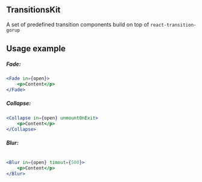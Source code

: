 ## TransitionsKit
A set of predefined transition components build on top of `react-transition-gorup`

## Usage example
##### Fade:
```jsx
<Fade in={open}>
    <p>Content</p>
</Fade>
```

##### Collapse:
```jsx
<Collapse in={open} unmountOnExit>
    <p>Content</p>
</Collapse>
```

##### Blur:
```jsx 

<Blur in={open} timout={500}>
    <p>Content</p>
</Blur>
```
